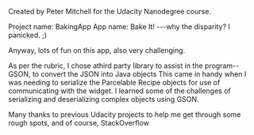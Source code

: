 Created by Peter Mitchell for the Udacity Nanodegree course.

Project name: BakingApp
App name: Bake It!  ---why the disparity?  I panicked. ;)  

Anyway, lots of fun on this app, also very challenging. 

As per the rubric, I chose athird party library to assist in the program--GSON, to convert the JSON into Java objects This came in handy when I was needing to serialize the Parcelable Recipe objects for use of communicating with the widget.  I learned some of the challenges of serializing and deserializing complex objects using GSON. 

Many thanks to previous Udacity projects to help me get through some rough spots, and of course, StackOverflow

 